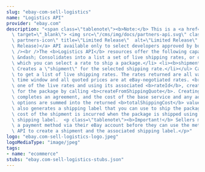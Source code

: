 ```yaml
---
slug: "ebay-com-sell-logistics"
name: "Logistics API"
provider: "ebay.com"
description: "<span class=\"tablenote\"><b>Note:</b> This is a <a href=\"https://developer.ebay.com/api-docs/static/versioning.html#limited\"\
  \ target=\"_blank\"> <img src=\"/cms/img/docs/partners-api.svg\" class=\"legend-icon\
  \ partners-icon\" title=\"Limited Release\"  alt=\"Limited Release\" />(Limited\
  \ Release)</a> API available only to select developers approved by business units.</span><br\
  \ /><br />The <b>Logistics API</b> resources offer the following capabilities: <ul><li><b>shipping_quote</b>\
  \ &ndash; Consolidates into a list a set of live shipping rates, or quotes, from\
  \ which you can select a rate to ship a package.</li> <li><b>shipment</b> &ndash;\
  \ Creates a \"shipment\" for the selected shipping rate.</li></ul> Call <b>createShippingQuote</b>\
  \ to get a list of live shipping rates. The rates returned are all valid for a specific\
  \ time window and all quoted prices are at eBay-negotiated rates. <br><br>Select\
  \ one of the live rates and using its associated <b>rateId</b>, create a \"shipment\"\
  \ for the package by calling <b>createFromShippingQuote</b>. Creating a shipment\
  \ completes an agreement, and the cost of the base service and any added shipping\
  \ options are summed into the returned <b>totalShippingCost</b> value. This action\
  \ also generates a shipping label that you can use to ship the package.  The total\
  \ cost of the shipment is incurred when the package is shipped using the supplied\
  \ shipping label.  <p class=\"tablenote\"><b>Important!</b> Sellers must set up\
  \ a payment method via their eBay account before they can use the methods in this\
  \ API to create a shipment and the associated shipping label.</p>"
logo: "ebay.com-sell-logistics-logo.jpeg"
logoMediaType: "image/jpeg"
tags:
- name: "ecommerce"
stubs: "ebay.com-sell-logistics-stubs.json"
---
```

